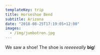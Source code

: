 ```yaml
---
templateKey: trip
title: Horseshoe Bend
subtitle: Arizona
date: "2018-08-25T17:19:05+12:00"
images:
  - /img/jumbotron.jpg
---
```


We saw a shoe! The shoe is _reeeeeally_ **big**!
